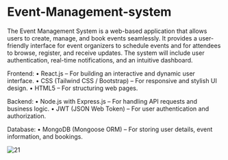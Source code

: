 # Event-Management-system

The Event Management System is a web-based application that allows users to create, manage, and book events seamlessly. It provides a user-friendly interface for event organizers to schedule events and for attendees to browse, register, and receive updates. The system will include user authentication, real-time notifications, and an intuitive dashboard.

Frontend:
	•	React.js – For building an interactive and dynamic user interface.
	•	CSS (Tailwind CSS / Bootstrap) – For responsive and stylish UI design.
	•	HTML5 – For structuring web pages.

Backend:
	•	Node.js with Express.js – For handling API requests and business logic.
	•	JWT (JSON Web Token) – For user authentication and authorization.

Database:
	•	MongoDB (Mongoose ORM) – For storing user details, event information, and bookings.
 

![21](https://github.com/user-attachments/assets/39c353f1-0e5a-4690-9be6-08be380ab182)
